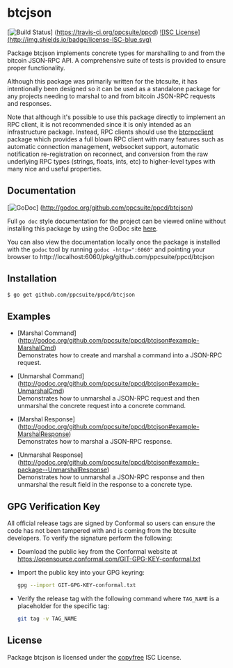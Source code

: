 btcjson
=======

[![Build Status](https://travis-ci.org/ppcsuite/ppcd.png?branch=master)]
(https://travis-ci.org/ppcsuite/ppcd) [![ISC License]
(http://img.shields.io/badge/license-ISC-blue.svg)](http://copyfree.org)

Package btcjson implements concrete types for marshalling to and from the
bitcoin JSON-RPC API.  A comprehensive suite of tests is provided to ensure
proper functionality.

Although this package was primarily written for the btcsuite, it has
intentionally been designed so it can be used as a standalone package for any
projects needing to marshal to and from bitcoin JSON-RPC requests and responses.

Note that although it's possible to use this package directly to implement an
RPC client, it is not recommended since it is only intended as an infrastructure
package.  Instead, RPC clients should use the
[btcrpcclient](https://github.com/btcsuite/btcrpcclient) package which provides
a full blown RPC client with many features such as automatic connection
management, websocket support, automatic notification re-registration on
reconnect, and conversion from the raw underlying RPC types (strings, floats,
ints, etc) to higher-level types with many nice and useful properties.

## Documentation

[![GoDoc](https://img.shields.io/badge/godoc-reference-blue.svg)]
(http://godoc.org/github.com/ppcsuite/ppcd/btcjson)

Full `go doc` style documentation for the project can be viewed online without
installing this package by using the GoDoc site
[here](http://godoc.org/github.com/ppcsuite/ppcd/btcjson).

You can also view the documentation locally once the package is installed with
the `godoc` tool by running `godoc -http=":6060"` and pointing your browser to
http://localhost:6060/pkg/github.com/ppcsuite/ppcd/btcjson

## Installation

```bash
$ go get github.com/ppcsuite/ppcd/btcjson
```

## Examples

* [Marshal Command]
  (http://godoc.org/github.com/ppcsuite/ppcd/btcjson#example-MarshalCmd)  
  Demonstrates how to create and marshal a command into a JSON-RPC request.

* [Unmarshal Command]
  (http://godoc.org/github.com/ppcsuite/ppcd/btcjson#example-UnmarshalCmd)  
  Demonstrates how to unmarshal a JSON-RPC request and then unmarshal the
  concrete request into a concrete command.

* [Marshal Response]
  (http://godoc.org/github.com/ppcsuite/ppcd/btcjson#example-MarshalResponse)  
  Demonstrates how to marshal a JSON-RPC response.

* [Unmarshal Response]
  (http://godoc.org/github.com/ppcsuite/ppcd/btcjson#example-package--UnmarshalResponse)  
  Demonstrates how to unmarshal a JSON-RPC response and then unmarshal the
  result field in the response to a concrete type.

## GPG Verification Key

All official release tags are signed by Conformal so users can ensure the code
has not been tampered with and is coming from the btcsuite developers.  To
verify the signature perform the following:

- Download the public key from the Conformal website at
  https://opensource.conformal.com/GIT-GPG-KEY-conformal.txt

- Import the public key into your GPG keyring:
  ```bash
  gpg --import GIT-GPG-KEY-conformal.txt
  ```

- Verify the release tag with the following command where `TAG_NAME` is a
  placeholder for the specific tag:
  ```bash
  git tag -v TAG_NAME
  ```

## License

Package btcjson is licensed under the [copyfree](http://copyfree.org) ISC
License.
